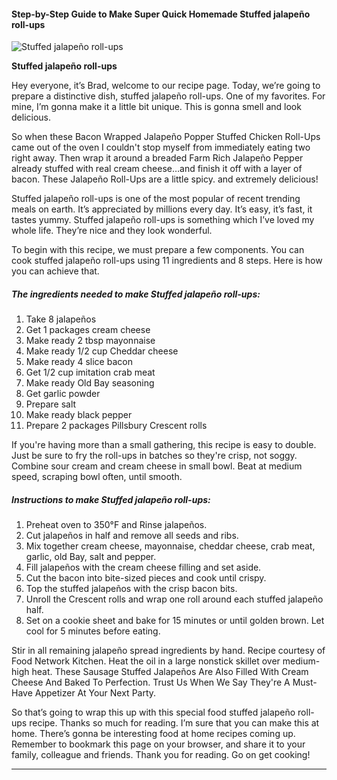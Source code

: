             

#### Step-by-Step Guide to Make Super Quick Homemade Stuffed jalapeño roll-ups

![Stuffed jalapeño roll-ups](https://img-global.cpcdn.com/recipes/6408426478370816/751x532cq70/stuffed-jalapeno-roll-ups-recipe-main-photo.jpg)

**Stuffed jalapeño roll-ups**

Hey everyone, it’s Brad, welcome to our recipe page. Today, we’re going to prepare a distinctive dish, stuffed jalapeño roll-ups. One of my favorites. For mine, I’m gonna make it a little bit unique. This is gonna smell and look delicious.

So when these Bacon Wrapped Jalapeño Popper Stuffed Chicken Roll-Ups came out of the oven I couldn't stop myself from immediately eating two right away. Then wrap it around a breaded Farm Rich Jalapeño Pepper already stuffed with real cream cheese…and finish it off with a layer of bacon. These Jalapeño Roll-Ups are a little spicy. and extremely delicious!

Stuffed jalapeño roll-ups is one of the most popular of recent trending meals on earth. It’s appreciated by millions every day. It’s easy, it’s fast, it tastes yummy. Stuffed jalapeño roll-ups is something which I’ve loved my whole life. They’re nice and they look wonderful.

To begin with this recipe, we must prepare a few components. You can cook stuffed jalapeño roll-ups using 11 ingredients and 8 steps. Here is how you can achieve that.

##### The ingredients needed to make Stuffed jalapeño roll-ups:

1.  Take 8 jalapeños
2.  Get 1 packages cream cheese
3.  Make ready 2 tbsp mayonnaise
4.  Make ready 1/2 cup Cheddar cheese
5.  Make ready 4 slice bacon
6.  Get 1/2 cup imitation crab meat
7.  Make ready Old Bay seasoning
8.  Get garlic powder
9.  Prepare salt
10.  Make ready black pepper
11.  Prepare 2 packages Pillsbury Crescent rolls

If you're having more than a small gathering, this recipe is easy to double. Just be sure to fry the roll-ups in batches so they're crisp, not soggy. Combine sour cream and cream cheese in small bowl. Beat at medium speed, scraping bowl often, until smooth.

##### Instructions to make Stuffed jalapeño roll-ups:

1.  Preheat oven to 350°F and Rinse jalapeños.
2.  Cut jalapeños in half and remove all seeds and ribs.
3.  Mix together cream cheese, mayonnaise, cheddar cheese, crab meat, garlic, old Bay, salt and pepper.
4.  Fill jalapeños with the cream cheese filling and set aside.
5.  Cut the bacon into bite-sized pieces and cook until crispy.
6.  Top the stuffed jalapeños with the crisp bacon bits.
7.  Unroll the Crescent rolls and wrap one roll around each stuffed jalapeño half.
8.  Set on a cookie sheet and bake for 15 minutes or until golden brown. Let cool for 5 minutes before eating.

Stir in all remaining jalapeño spread ingredients by hand. Recipe courtesy of Food Network Kitchen. Heat the oil in a large nonstick skillet over medium-high heat. These Sausage Stuffed Jalapeños Are Also Filled With Cream Cheese And Baked To Perfection. Trust Us When We Say They're A Must-Have Appetizer At Your Next Party.

So that’s going to wrap this up with this special food stuffed jalapeño roll-ups recipe. Thanks so much for reading. I’m sure that you can make this at home. There’s gonna be interesting food at home recipes coming up. Remember to bookmark this page on your browser, and share it to your family, colleague and friends. Thank you for reading. Go on get cooking!

* * *